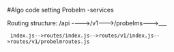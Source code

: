 #Algo code setting Probelm -services

Routing structure:
     /api ---->/v1--->/probelms--->___
     
     index.js-->routes/index.js-->routes/v1/index.js-->routes/v1/probelmroutes.js

